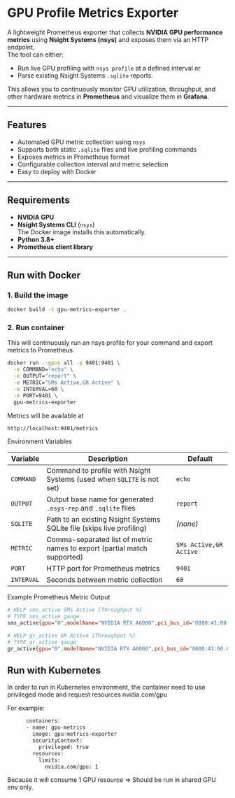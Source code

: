 # GPU Profile Metrics Exporter

A lightweight Prometheus exporter that collects **NVIDIA GPU performance metrics** using **Nsight Systems (nsys)** and exposes them via an HTTP endpoint.  
The tool can either:
- Run live GPU profiling with `nsys profile` at a defined interval or
- Parse existing Nsight Systems `.sqlite` reports.

This allows you to continuously monitor GPU utilization, throughput, and other hardware metrics in **Prometheus** and visualize them in **Grafana**.

---

##  Features

- Automated GPU metric collection using `nsys`
- Supports both static `.sqlite` files and live profiling commands
- Exposes metrics in Prometheus format
- Configurable collection interval and metric selection
- Easy to deploy with Docker

---

##  Requirements

- **NVIDIA GPU**
- **Nsight Systems CLI** (`nsys`)  
  The Docker image installs this automatically.
- **Python 3.8+**
- **Prometheus client library**

---

##  Run with Docker

### 1. Build the image

```bash
docker build -t gpu-metrics-exporter .
```

### 2. Run container

This will continuously run an nsys profile for your command and export metrics to Prometheus.

```bash
docker run --gpus all -p 9401:9401 \
  -e COMMAND="echo" \
  -e OUTPUT="report" \
  -e METRIC="SMs Active,GR Active" \
  -e INTERVAL=60 \
  -e PORT=9401 \
  gpu-metrics-exporter

```

Metrics will be available at

```bash
http://localhost:9401/metrics
```

Environment Variables

| Variable | Description | Default |
|-----------|-------------|----------|
| `COMMAND` | Command to profile with Nsight Systems (used when `SQLITE` is not set) | `echo` |
| `OUTPUT` | Output base name for generated `.nsys-rep` and `.sqlite` files | `report` |
| `SQLITE` | Path to an existing Nsight Systems SQLite file (skips live profiling) | *(none)* |
| `METRIC` | Comma-separated list of metric names to export (partial match supported) | `SMs Active,GR Active` |
| `PORT` | HTTP port for Prometheus metrics | `9401` |
| `INTERVAL` | Seconds between metric collection | `60` |


Example Prometheus Metric Output

```bash
# HELP sms_active SMs Active [Throughput %]
# TYPE sms_active gauge
sms_active{gpu="0",modelName="NVIDIA RTX A6000",pci_bus_id="0000:41:00.0",UUID="GPU-xxxx"} 87.5

# HELP gr_active GR Active [Throughput %]
# TYPE gr_active gauge
gr_active{gpu="0",modelName="NVIDIA RTX A6000",pci_bus_id="0000:41:00.0",UUID="GPU-xxxx"} 75.3

```

##  Run with Kubernetes

In order to run in Kubernetes environment, the container need to use privileged mode and request resources nvidia.com/gpu

For example:

```bash
      containers:
      - name: gpu-metrics
        image: gpu-metrics-exporter
        securityContext:
          privileged: true
        resources:
          limits:
            nvidia.com/gpu: 1
```
Because it will consume 1 GPU resource => Should be run in shared GPU env only. 
